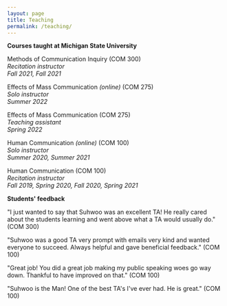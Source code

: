 ```yaml
---
layout: page
title: Teaching
permalink: /teaching/
---
```


**Courses taught at Michigan State University**

Methods of Communication Inquiry (COM 300)<br>
*Recitation instructor*<br>
*Fall 2021, Fall 2021*

Effects of Mass Communication *(online)* (COM 275)<br>
*Solo instructor*<br>
*Summer 2022*

Effects of Mass Communication (COM 275)<br>
*Teaching assistant*<br>
*Spring 2022*

Human Communication *(online)* (COM 100)<br>
*Solo instructor*<br>
*Summer 2020, Summer 2021*

Human Communication (COM 100)<br>
*Recitation instructor*<br>
*Fall 2019, Spring 2020, Fall 2020, Spring 2021*

**Students' feedback**

"I just wanted to say that Suhwoo was an excellent TA! He really cared about the students learning and went above what a TA would usually do." (COM 300)

"Suhwoo was a good TA very prompt with emails very kind and wanted everyone to succeed. Always helpful and gave beneficial feedback." (COM 100)

"Great job! You did a great job making my public speaking woes go way down. Thankful to have improved on that." (COM 100)

"Suhwoo is the Man! One of the best TA's I've ever had. He is great." (COM 100)

